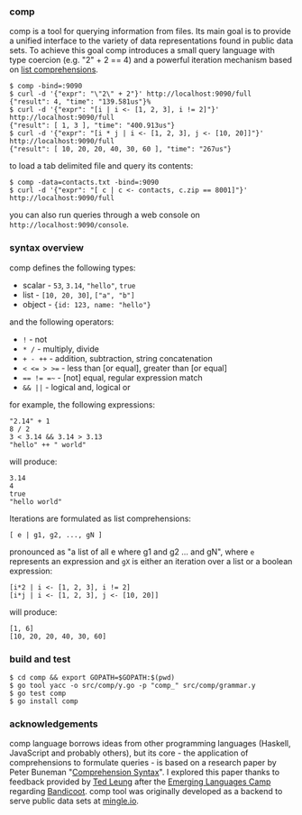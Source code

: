 ### comp

comp is a tool for querying information from files. Its main goal is
to provide a unified interface to the variety of data representations found
in public data sets. To achieve this goal comp introduces a small query
language with type coercion (e.g. "2" + 2 == 4) and a powerful iteration
mechanism based on [list comprehensions][0].

    $ comp -bind=:9090
    $ curl -d '{"expr": "\"2\" + 2"}' http://localhost:9090/full
    {"result": 4, "time": "139.581us"}%
    $ curl -d '{"expr": "[i | i <- [1, 2, 3], i != 2]"}' http://localhost:9090/full
    {"result": [ 1, 3 ], "time": "400.913us"}
    $ curl -d '{"expr": "[i * j | i <- [1, 2, 3], j <- [10, 20]]"}' http://localhost:9090/full
    {"result": [ 10, 20, 20, 40, 30, 60 ], "time": "267us"}

to load a tab delimited file and query its contents:

    $ comp -data=contacts.txt -bind=:9090
    $ curl -d '{"expr": "[ c | c <- contacts, c.zip == 8001]"}' http://localhost:9090/full

you can also run queries through a web console on `http://localhost:9090/console`.

### syntax overview

comp defines the following types:
  * scalar - `53`, `3.14`, `"hello"`, `true`
  * list - `[10, 20, 30]`, `["a", "b"]`
  * object - `{id: 123, name: "hello"}`

and the following operators:
  * `!` - not
  * `* /` - multiply, divide
  * `+ - ++` - addition, subtraction, string concatenation
  * `< <= > >=` - less than [or equal], greater than [or equal]
  * `== != =~` - [not] equal, regular expression match
  * `&& ||` - logical and, logical or

for example, the following expressions:

    "2.14" + 1
    8 / 2
    3 < 3.14 && 3.14 > 3.13
    "hello" ++ " world"

will produce:

    3.14
    4
    true
    "hello world"

Iterations are formulated as list comprehensions:

    [ e | g1, g2, ..., gN ]

pronounced as "a list of all e where g1 and g2 ... and gN", where `e`
represents an expression and `gX` is either an iteration over a list
or a boolean expression:

    [i*2 | i <- [1, 2, 3], i != 2]
    [i*j | i <- [1, 2, 3], j <- [10, 20]]

will produce:

    [1, 6]
    [10, 20, 20, 40, 30, 60]

### build and test

    $ cd comp && export GOPATH=$GOPATH:$(pwd)
    $ go tool yacc -o src/comp/y.go -p "comp_" src/comp/grammar.y
    $ go test comp
    $ go install comp

### acknowledgements

comp language borrows ideas from other programming languages (Haskell,
JavaScript and probably others), but its core - the application of
comprehensions to formulate queries - is based on a research paper by Peter
Buneman "[Comprehension Syntax][1]". I explored this paper thanks to feedback
provided by [Ted Leung][2] after the [Emerging Languages Camp][3] regarding
[Bandicoot][4]. comp tool was originally developed as a backend to serve
public data sets at [mingle.io][5].

[0]: http://en.wikipedia.org/wiki/List_comprehension "List Comprehension"
[1]: http://citeseerx.ist.psu.edu/viewdoc/summary?doi=10.1.1.26.993 "Comprehension Syntax (1994), by Peter Buneman , Leonid Libkin, Dan Suciu, Val Tannen, Limsoon Wong"
[2]: http://www.sauria.com/blog/2012/09/27/strange-loop-2012/ "Ted Leung's Blog"
[3]: https://thestrangeloop.com/preconf "Emerging Languages Camp"
[4]: http://bandilab.org "Bandicoot"
[5]: https://mingle.io "mingle.io GmbH"

